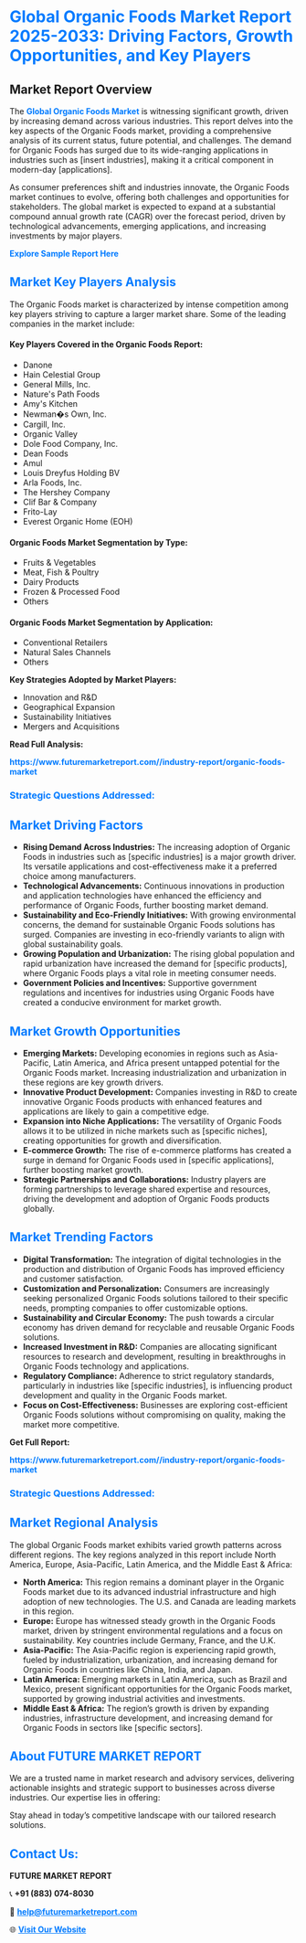 <h1 style="color: #007BFF;">Global Organic Foods Market Report 2025-2033: Driving Factors, Growth Opportunities, and Key Players</h1>

<section id="overview">
<h2>Market Report Overview</h2>
<p>The <a href="https://www.futuremarketreport.com//industry-report/organic-foods-market" style="color: #007BFF; text-decoration: none;"><strong>Global Organic Foods Market</strong></a> is witnessing significant growth, driven by increasing demand across various industries. This report delves into the key aspects of the Organic Foods market, providing a comprehensive analysis of its current status, future potential, and challenges. The demand for Organic Foods has surged due to its wide-ranging applications in industries such as [insert industries], making it a critical component in modern-day [applications].</p>
<p>As consumer preferences shift and industries innovate, the Organic Foods market continues to evolve, offering both challenges and opportunities for stakeholders. The global market is expected to expand at a substantial compound annual growth rate (CAGR) over the forecast period, driven by technological advancements, emerging applications, and increasing investments by major players.</p>
</section>

<section id="overview">
<p><a href="https://www.futuremarketreport.com//request-sample/reportId=45818" style="color: #007BFF; text-decoration: none;"><strong>Explore Sample Report Here</strong></a></p>
</section>

<section id="key-players">
<h2 style="color: #007BFF;">Market Key Players Analysis</h2>
<p>The Organic Foods market is characterized by intense competition among key players striving to capture a larger market share. Some of the leading companies in the market include:</p>
<h4>Key Players Covered in the Organic Foods Report:</h4>
<ul><li>Danone</li><li>Hain Celestial Group</li><li>General Mills, Inc.</li><li>Nature&#039;s Path Foods</li><li>Amy&#039;s Kitchen</li><li>Newman�s Own, Inc.</li><li>Cargill, Inc.</li><li>Organic Valley</li><li>Dole Food Company, Inc.</li><li>Dean Foods</li><li>Amul</li><li>Louis Dreyfus Holding BV</li><li>Arla Foods, Inc.</li><li>The Hershey Company</li><li>Clif Bar &amp; Company</li><li>Frito-Lay</li><li>Everest Organic Home (EOH)</li></ul>
<h4>Organic Foods Market Segmentation by Type:</h4>
<ul><li>Fruits &amp; Vegetables</li><li>Meat, Fish &amp; Poultry</li><li>Dairy Products</li><li>Frozen &amp; Processed Food</li><li>Others</li></ul>

<h4>Organic Foods Market Segmentation by Application:</h4>
<ul><li>Conventional Retailers</li><li>Natural Sales Channels</li><li>Others</li></ul>
<p><strong>Key Strategies Adopted by Market Players:</strong></p>
<ul>
<li>Innovation and R&D</li>
<li>Geographical Expansion</li>
<li>Sustainability Initiatives</li>
<li>Mergers and Acquisitions</li>
</ul>
</section>

<section>
<p><strong>Read Full Analysis: </strong></p><a href="https://www.futuremarketreport.com//industry-report/organic-foods-market" style="color: #007BFF; text-decoration: none;"><strong>https://www.futuremarketreport.com//industry-report/organic-foods-market</strong></a>
<h3 style="color: #007BFF;">Strategic Questions Addressed:</h3>
</section>

<section id="driving-factors">
<h2 style="color: #007BFF;">Market Driving Factors</h2>
<ul>
<li><strong>Rising Demand Across Industries:</strong> The increasing adoption of Organic Foods in industries such as [specific industries] is a major growth driver. Its versatile applications and cost-effectiveness make it a preferred choice among manufacturers.</li>
<li><strong>Technological Advancements:</strong> Continuous innovations in production and application technologies have enhanced the efficiency and performance of Organic Foods, further boosting market demand.</li>
<li><strong>Sustainability and Eco-Friendly Initiatives:</strong> With growing environmental concerns, the demand for sustainable Organic Foods solutions has surged. Companies are investing in eco-friendly variants to align with global sustainability goals.</li>
<li><strong>Growing Population and Urbanization:</strong> The rising global population and rapid urbanization have increased the demand for [specific products], where Organic Foods plays a vital role in meeting consumer needs.</li>
<li><strong>Government Policies and Incentives:</strong> Supportive government regulations and incentives for industries using Organic Foods have created a conducive environment for market growth.</li>
</ul>
</section>

<section id="growth-opportunities">
<h2 style="color: #007BFF;">Market Growth Opportunities</h2>
<ul>
<li><strong>Emerging Markets:</strong> Developing economies in regions such as Asia-Pacific, Latin America, and Africa present untapped potential for the Organic Foods market. Increasing industrialization and urbanization in these regions are key growth drivers.</li>
<li><strong>Innovative Product Development:</strong> Companies investing in R&D to create innovative Organic Foods products with enhanced features and applications are likely to gain a competitive edge.</li>
<li><strong>Expansion into Niche Applications:</strong> The versatility of Organic Foods allows it to be utilized in niche markets such as [specific niches], creating opportunities for growth and diversification.</li>
<li><strong>E-commerce Growth:</strong> The rise of e-commerce platforms has created a surge in demand for Organic Foods used in [specific applications], further boosting market growth.</li>
<li><strong>Strategic Partnerships and Collaborations:</strong> Industry players are forming partnerships to leverage shared expertise and resources, driving the development and adoption of Organic Foods products globally.</li>
</ul>
</section>

<section id="trending-factors">
<h2 style="color: #007BFF;">Market Trending Factors</h2>
<ul>
<li><strong>Digital Transformation:</strong> The integration of digital technologies in the production and distribution of Organic Foods has improved efficiency and customer satisfaction.</li>
<li><strong>Customization and Personalization:</strong> Consumers are increasingly seeking personalized Organic Foods solutions tailored to their specific needs, prompting companies to offer customizable options.</li>
<li><strong>Sustainability and Circular Economy:</strong> The push towards a circular economy has driven demand for recyclable and reusable Organic Foods solutions.</li>
<li><strong>Increased Investment in R&D:</strong> Companies are allocating significant resources to research and development, resulting in breakthroughs in Organic Foods technology and applications.</li>
<li><strong>Regulatory Compliance:</strong> Adherence to strict regulatory standards, particularly in industries like [specific industries], is influencing product development and quality in the Organic Foods market.</li>
<li><strong>Focus on Cost-Effectiveness:</strong> Businesses are exploring cost-efficient Organic Foods solutions without compromising on quality, making the market more competitive.</li>
</ul>
</section>

<section>
<p><strong>Get Full Report: </strong></p><a href="https://www.futuremarketreport.com//industry-report/organic-foods-market" style="color: #007BFF; text-decoration: none;"><strong>https://www.futuremarketreport.com//industry-report/organic-foods-market</strong></a>
<h3 style="color: #007BFF;">Strategic Questions Addressed:</h3>
</section>


<section id="regional-analysis">
<h2 style="color: #007BFF;">Market Regional Analysis</h2>
<p>The global Organic Foods market exhibits varied growth patterns across different regions. The key regions analyzed in this report include North America, Europe, Asia-Pacific, Latin America, and the Middle East & Africa:</p>
<ul>
<li><strong>North America:</strong> This region remains a dominant player in the Organic Foods market due to its advanced industrial infrastructure and high adoption of new technologies. The U.S. and Canada are leading markets in this region.</li>
<li><strong>Europe:</strong> Europe has witnessed steady growth in the Organic Foods market, driven by stringent environmental regulations and a focus on sustainability. Key countries include Germany, France, and the U.K.</li>
<li><strong>Asia-Pacific:</strong> The Asia-Pacific region is experiencing rapid growth, fueled by industrialization, urbanization, and increasing demand for Organic Foods in countries like China, India, and Japan.</li>
<li><strong>Latin America:</strong> Emerging markets in Latin America, such as Brazil and Mexico, present significant opportunities for the Organic Foods market, supported by growing industrial activities and investments.</li>
<li><strong>Middle East & Africa:</strong> The region’s growth is driven by expanding industries, infrastructure development, and increasing demand for Organic Foods in sectors like [specific sectors].</li>
</ul>
</section>

<footer>
<h2 style="color: #007BFF;">About FUTURE MARKET REPORT</h2>
<p>We are a trusted name in market research and advisory services, delivering actionable insights and strategic support to businesses across diverse industries. Our expertise lies in offering:</p>

<p>Stay ahead in today’s competitive landscape with our tailored research solutions.</p>

<h2 style="color: #007BFF;">Contact Us:</h2>
<p><strong>FUTURE MARKET REPORT</strong></p>
<p>📞 <strong>+91 (883) 074-8030</strong></p>
<p>📧 <strong><a href="mailto:help@futuremarketreport.com" style="color: #007BFF;">help@futuremarketreport.com</a></strong></p>
<p>🌐 <strong><a href="https://www.futuremarketreport.com/" style="color: #007BFF;">Visit Our Website</a></strong></p>
</footer>